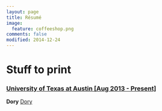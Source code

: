 ```yaml
---
layout: page
title: Résumé
image:
  feature: coffeeshop.png
comments: false
modified: 2014-12-24
---
```


# Stuff to print


### <a href="http://utexas.edu">University of Texas at Austin [Aug 2013 - Present]</a>

**Dory** <a href="http://allenw.xyz/print/dorytix.pdf">Dory</a>

